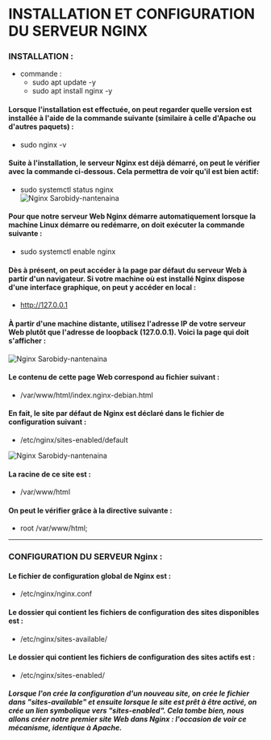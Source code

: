 # INSTALLATION ET CONFIGURATION DU SERVEUR  NGINX  

### INSTALLATION :
 * commande :
    * sudo apt update -y
    * sudo apt install nginx -y

#### Lorsque l'installation est effectuée, on peut regarder quelle version est installée à l'aide de la commande suivante (similaire à celle d'Apache ou d'autres paquets) :
  * sudo nginx -v
#### Suite à l'installation, le serveur Nginx est déjà démarré, on peut le vérifier avec la commande ci-dessous. Cela permettra de voir qu'il est bien actif:
  * sudo systemctl status nginx  
  ![Nginx Sarobidy-nantenaina](https://www.it-connect.fr/wp-content-itc/uploads/2021/06/install-nginx-debian-01.png)  
#### Pour que notre serveur Web Nginx démarre automatiquement lorsque la machine Linux démarre ou redémarre, on doit exécuter la commande suivante :
 * sudo systemctl enable nginx
#### Dès à présent, on peut accéder à la page par défaut du serveur Web à partir d'un navigateur. Si votre machine où est installé Nginx dispose d'une interface graphique, on peut y accéder en local :
 * http://127.0.0.1
#### À partir d'une machine distante, utilisez l'adresse IP de votre serveur Web plutôt que l'adresse de loopback (127.0.0.1). Voici la page qui doit s'afficher :  

 ![Nginx Sarobidy-nantenaina](https://www.it-connect.fr/wp-content-itc/uploads/2021/06/install-nginx-debian-02.png)  

#### Le contenu de cette page Web correspond au fichier suivant :
  * /var/www/html/index.nginx-debian.html  
#### En fait, le site par défaut de Nginx est déclaré dans le fichier de configuration suivant :
  * /etc/nginx/sites-enabled/default

  ![Nginx Sarobidy-nantenaina](https://www.it-connect.fr/wp-content-itc/uploads/2021/06/nginx-default-website.jpg)  

#### La racine de ce site est :  
  * /var/www/html
#### On peut le vérifier grâce à la directive suivante :
  * root /var/www/html;

  ------------------------------------------------------------------------------------------

 ### CONFIGURATION DU SERVEUR Nginx :

 #### Le fichier de configuration global de Nginx est :
 * /etc/nginx/nginx.conf
 #### Le dossier qui contient les fichiers de configuration des sites disponibles est :
 * /etc/nginx/sites-available/
 #### Le dossier qui contient les fichiers de configuration des sites actifs est :
 * /etc/nginx/sites-enabled/

 ##### Lorsque l'on crée la configuration d'un nouveau site, on crée le fichier dans "sites-available" et ensuite lorsque le site est prêt à être activé, on crée un lien symbolique vers "sites-enabled". Cela tombe bien, nous allons créer notre premier site Web dans Nginx : l'occasion de voir ce mécanisme, identique à Apache.